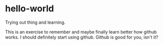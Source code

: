 # hello-world
Trying out thing and learning.

This is an exercise to remember and maybe finally learn better how github works. I should definitely start using github. Github is good for you, isn't it?
